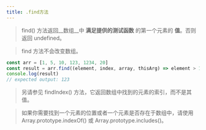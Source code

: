 ```yaml
---
title: .find方法
---
```


> find() 方法返回__数组__中 __满足提供的测试函数__ 的第一个元素的 __值__。否则返回 undefined。

> find 方法不会改变数组。

``` js
const arr = [1, 5, 10, 123, 1234, 20]
const result = arr.find((element, index, array, thisArg) => element > 10)
console.log(result)
// expected output: 123
```

> 另请参见 findIndex() 方法，它返回数组中找到的元素的索引，而不是其值。

> 如果你需要找到一个元素的位置或者一个元素是否存在于数组中，请使用 Array.prototype.indexOf() 或 Array.prototype.includes()。
